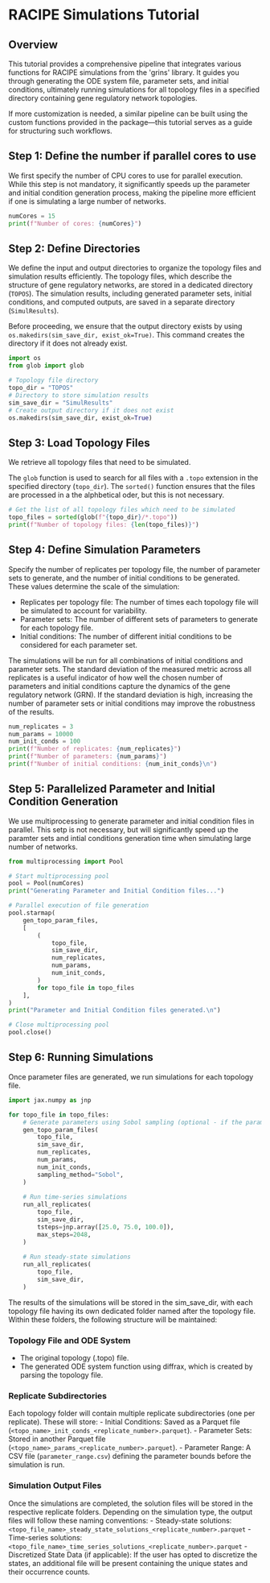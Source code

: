 # RACIPE Simulations Tutorial

## Overview

This tutorial provides a comprehensive pipeline that integrates various functions for RACIPE simulations from the 'grins' library. It guides you through generating the ODE system file, parameter sets, and initial conditions, ultimately running simulations for all topology files in a specified directory containing gene regulatory network topologies.

If more customization is needed, a similar pipeline can be built using the custom functions provided in the package—this tutorial serves as a guide for structuring such workflows.

## Step 1: Define the number if parallel cores to use

We first specify the number of CPU cores to use for parallel execution. While this step is not mandatory, it significantly speeds up the parameter and initial condition generation process, making the pipeline more efficient if one is simulating a large number of networks.

```python
numCores = 15
print(f"Number of cores: {numCores}")
```

## Step 2: Define Directories

We define the input and output directories to organize the topology files and simulation results efficiently. The topology files, which describe the structure of gene regulatory networks, are stored in a dedicated directory (`TOPOS`). The simulation results, including generated parameter sets, initial conditions, and computed outputs, are saved in a separate directory (`SimulResults`).

Before proceeding, we ensure that the output directory exists by using `os.makedirs(sim_save_dir, exist_ok=True)`. This command creates the directory if it does not already exist.

```python
import os
from glob import glob

# Topology file directory
topo_dir = "TOPOS"
# Directory to store simulation results
sim_save_dir = "SimulResults"
# Create output directory if it does not exist
os.makedirs(sim_save_dir, exist_ok=True)
```

## Step 3: Load Topology Files

We retrieve all topology files that need to be simulated.

The `glob` function is used to search for all files with a `.topo` extension in the specified directory (`topo_dir`). The `sorted()` function ensures that the files are processed in a the alphbetical oder, but this is not necessary.

```python
# Get the list of all topology files which need to be simulated
topo_files = sorted(glob(f"{topo_dir}/*.topo"))
print(f"Number of topology files: {len(topo_files)}")
```

## Step 4: Define Simulation Parameters

Specify the number of replicates per topology file, the number of parameter sets to generate, and the number of initial conditions to be generated. These values determine the scale of the simulation:

- Replicates per topology file: The number of times each topology file will be simulated to account for variability.
- Parameter sets: The number of different sets of parameters to generate for each topology file.
- Initial conditions: The number of different initial conditions to be considered for each parameter set.

The simulations will be run for all combinations of initial conditions and parameter sets. The standard deviation of the measured metric across all replicates is a useful indicator of how well the chosen number of parameters and initial conditions capture the dynamics of the gene regulatory network (GRN). If the standard deviation is high, increasing the number of parameter sets or initial conditions may improve the robustness of the results.

```python
num_replicates = 3
num_params = 10000
num_init_conds = 100
print(f"Number of replicates: {num_replicates}")
print(f"Number of parameters: {num_params}")
print(f"Number of initial conditions: {num_init_conds}\n")
```

## Step 5: Parallelized Parameter and Initial Condition Generation

We use multiprocessing to generate parameter and initial condition files in parallel. This setp is not necessary, but will significantly speed up the paramter sets and intial conditions generation time when simulating large number of networks.

```python
from multiprocessing import Pool

# Start multiprocessing pool
pool = Pool(numCores)
print("Generating Parameter and Initial Condition files...")

# Parallel execution of file generation
pool.starmap(
    gen_topo_param_files,
    [
        (
            topo_file,
            sim_save_dir,
            num_replicates,
            num_params,
            num_init_conds,
        )
        for topo_file in topo_files
    ],
)
print("Parameter and Initial Condition files generated.\n")

# Close multiprocessing pool
pool.close()
```

## Step 6: Running Simulations

Once parameter files are generated, we run simulations for each topology file.

```python
import jax.numpy as jnp

for topo_file in topo_files:
    # Generate parameters using Sobol sampling (optional - if the paramters are not already generated in parallel)
    gen_topo_param_files(
        topo_file,
        sim_save_dir,
        num_replicates,
        num_params,
        num_init_conds,
        sampling_method="Sobol",
    )
    
    # Run time-series simulations
    run_all_replicates(
        topo_file,
        sim_save_dir,
        tsteps=jnp.array([25.0, 75.0, 100.0]),
        max_steps=2048,
    )
    
    # Run steady-state simulations
    run_all_replicates(
        topo_file,
        sim_save_dir,
    )
```

The results of the simulations will be stored in the sim_save_dir, with each topology file having its own dedicated folder named after the topology file. Within these folders, the following structure will be maintained:

### Topology File and ODE System

- The original topology (.topo) file.
- The generated ODE system function using diffrax, which is created by parsing the topology file.

### Replicate Subdirectories

Each topology folder will contain multiple replicate subdirectories (one per replicate). These will store:
    -   Initial Conditions: Saved as a Parquet file (`<topo_name>_init_conds_<replicate_number>.parquet`).
    -   Parameter Sets: Stored in another Parquet file (`<topo_name>_params_<replicate_number>.parquet`).
    -   Parameter Range: A CSV file (`parameter_range.csv`) defining the parameter bounds before the simulation is run.

### Simulation Output Files

Once the simulations are completed, the solution files will be stored in the respective replicate folders. Depending on the simulation type, the output files will follow these naming conventions:
    -   Steady-state solutions: `<topo_file_name>_steady_state_solutions_<replicate_number>.parquet`
    -   Time-series solutions: `<topo_file_name>_time_series_solutions_<replicate_number>.parquet`
    -   Discretized State Data (if applicable): If the user has opted to discretize the states, an additional file will be present containing the unique states and their occurrence counts.
